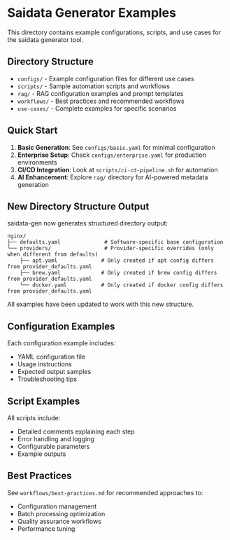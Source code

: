 # Saidata Generator Examples

This directory contains example configurations, scripts, and use cases for the saidata generator tool.

## Directory Structure

- `configs/` - Example configuration files for different use cases
- `scripts/` - Sample automation scripts and workflows
- `rag/` - RAG configuration examples and prompt templates
- `workflows/` - Best practices and recommended workflows
- `use-cases/` - Complete examples for specific scenarios

## Quick Start

1. **Basic Generation**: See `configs/basic.yaml` for minimal configuration
2. **Enterprise Setup**: Check `configs/enterprise.yaml` for production environments
3. **CI/CD Integration**: Look at `scripts/ci-cd-pipeline.sh` for automation
4. **AI Enhancement**: Explore `rag/` directory for AI-powered metadata generation

## New Directory Structure Output

saidata-gen now generates structured directory output:

```
nginx/
├── defaults.yaml              # Software-specific base configuration
└── providers/                 # Provider-specific overrides (only when different from defaults)
    ├── apt.yaml              # Only created if apt config differs from provider_defaults.yaml
    ├── brew.yaml             # Only created if brew config differs from provider_defaults.yaml
    └── docker.yaml           # Only created if docker config differs from provider_defaults.yaml
```

All examples have been updated to work with this new structure.

## Configuration Examples

Each configuration example includes:
- YAML configuration file
- Usage instructions
- Expected output samples
- Troubleshooting tips

## Script Examples

All scripts include:
- Detailed comments explaining each step
- Error handling and logging
- Configurable parameters
- Example outputs

## Best Practices

See `workflows/best-practices.md` for recommended approaches to:
- Configuration management
- Batch processing optimization
- Quality assurance workflows
- Performance tuning